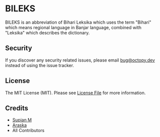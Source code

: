 # BILEKS

BILEKS is an abbreviation of Bihari Leksika which uses the term "Bihari" which means regional language in Banjar language, combined with "Leksika" which describes the dictionary.

## Security

If you discover any security related issues, please email [bug@octopy.dev](mailto:bug@octopy.dev) instead of using the issue
tracker.

## License

The MIT License (MIT). Please see [License File](LICENSE) for more information.

## Credits

- [Supian M](https://github.com/SupianIDz)
- [Araska](https://www.facebook.com/araska.araskata)
- All Contributors
